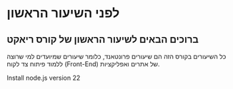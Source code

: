  
# לפני השיעור הראשון

 ## ברוכים הבאים לשיעור הראשון של קורס ריאקט
כל השיעורים בקורס הזה הם שיעורים פרונטאנד, כלומר שיעורים שמיועדים למי שרוצה ללמוד פיתוח צד לקוח (Front-End) של אתרים ואפליקציות.



Install node.js version 22